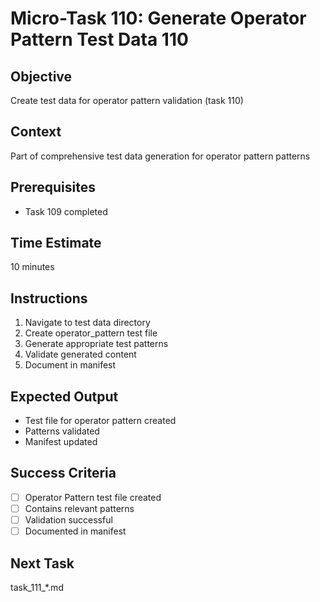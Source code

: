 # Micro-Task 110: Generate Operator Pattern Test Data 110

## Objective
Create test data for operator pattern validation (task 110)

## Context
Part of comprehensive test data generation for operator pattern patterns

## Prerequisites
- Task 109 completed

## Time Estimate
10 minutes

## Instructions
1. Navigate to test data directory
2. Create operator_pattern test file
3. Generate appropriate test patterns
4. Validate generated content
5. Document in manifest

## Expected Output
- Test file for operator pattern created
- Patterns validated
- Manifest updated

## Success Criteria
- [ ] Operator Pattern test file created
- [ ] Contains relevant patterns
- [ ] Validation successful
- [ ] Documented in manifest

## Next Task
task_111_*.md